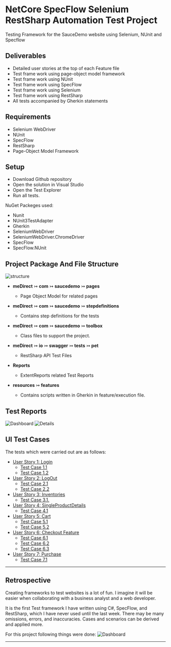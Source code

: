 # NetCore SpecFlow Selenium RestSharp Automation Test Project
 Testing Framework for the SauceDemo website using Selenium, NUnit and Specflow

## Deliverables
 - Detailed user stories at the top of each Feature file 
 - Test frame work using page-object model framework
 - Test frame work using NUnit
 - Test frame work using SpecFlow
 - Test frame work using Selenium
 - Test frame work using RestSharp
 - All tests accompanied by Gherkin statements

## Requirements
 - Selenium WebDriver
 - NUnit
 - SpecFlow
 - RestSharp
 - Page-Object Model Framework

## Setup 
 - Download Github repository
 - Open the solution in Visual Studio
 - Open the Test Explorer
 - Run all tests.

NuGet Packeges used:
 - Nunit
 - NUnit3TestAdapter
 - Gherkin
 - SeleniumWebDriver
 - SeleniumWebDriver.ChromeDriver
 - SpecFlow
 - SpecFlow.NUnit

## Project Package And File Structure
   ![structure](NetCoreSpecFlowTask/sourceDocs/structure.png)

* **meDirect** ↣ **com** ↣ **saucedemo** ↣ **pages**
  * Page Object Model for related pages
 
 
* **meDirect** ↣ **com** ↣ **saucedemo** ↣ **stepdefinitions**
  * Contains step definitions for the tests


* **meDirect** ↣ **com** ↣ **saucedemo** ↣ **toolbox**
  * Class files to support the project.

   
* **meDirect** ↣ **io** ↣ **swagger** ↣ **tests** ↣ **pet**
   * RestSharp API Test Files


* **Reports** 
    * ExtentReports related Test Reports


* **resources** ↣ **features** 
   * Contains scripts written in Gherkin in feature/execution file.

## Test Reports
   ![Dashboard](NetCoreSpecFlowTask/sourceDocs/dashboard.png)
   ![Details](NetCoreSpecFlowTask/sourceDocs/details.png)

## UI Test Cases

The tests which were carried out are as follows:

 - [User Story 1: Login](https://github.com/esalkan/AutomationNetCoreSpecFlowSelenium/projects/1#card-82218922)
   - [Test Case 1.1](https://github.com/esalkan/AutomationNetCoreSpecFlowSelenium/projects/1#card-82219475)
   - [Test Case 1.2](https://github.com/esalkan/AutomationNetCoreSpecFlowSelenium/projects/1#card-82219703)
 - [User Story 2: LogOut](https://github.com/esalkan/AutomationNetCoreSpecFlowSelenium/projects/1#card-82220001)
   - [Test Case 2.1](https://github.com/esalkan/AutomationNetCoreSpecFlowSelenium/projects/1#card-82220114)
   - [Test Case 2.2](https://github.com/esalkan/AutomationNetCoreSpecFlowSelenium/projects/1#card-82220262)
 - [User Story 3: Inventories](https://github.com/esalkan/AutomationNetCoreSpecFlowSelenium/projects/1#card-82294610)
   - [Test Case 3.1.](https://github.com/esalkan/AutomationNetCoreSpecFlowSelenium/projects/1#card-82294863)
 - [User Story 4: SingleProductDetails](https://github.com/esalkan/AutomationNetCoreSpecFlowSelenium/projects/1#card-82294971)
   - [Test Case 4.1](https://github.com/esalkan/AutomationNetCoreSpecFlowSelenium/projects/1#card-82295153)
 - [User Story 5: Cart](https://github.com/esalkan/AutomationNetCoreSpecFlowSelenium/projects/1#card-82295355)
   - [Test Case 5.1](https://github.com/esalkan/AutomationNetCoreSpecFlowSelenium/projects/1#card-82295421)
   - [Test Case 5.2](https://github.com/esalkan/AutomationNetCoreSpecFlowSelenium/projects/1#card-82295478)
 - [User Story 6: Checkout Feature](https://github.com/esalkan/AutomationNetCoreSpecFlowSelenium/projects/1#card-82295583)
   - [Test Case 6.1](https://github.com/esalkan/AutomationNetCoreSpecFlowSelenium/projects/1#card-82295673)
   - [Test Case 6.2](https://github.com/esalkan/AutomationNetCoreSpecFlowSelenium/projects/1#card-82295860)
   - [Test Case 6.3](https://github.com/esalkan/AutomationNetCoreSpecFlowSelenium/projects/1#card-82295982)
 - [User Story 7: Purchase](https://github.com/esalkan/AutomationNetCoreSpecFlowSelenium/projects/1#card-82296080)
   - [Test Case 7.1](https://github.com/esalkan/AutomationNetCoreSpecFlowSelenium/projects/1#card-82296228)

<hr>



## Retrospective
Creating frameworks to test websites is a lot of fun. I imagine it will be easier when collaborating with a business analyst and a web developer.

It is the first Test framework I have written using C#, SpecFlow, and RestSharp, which I have never used until the last week. There may be many omissions, errors, and inaccuracies. Cases and scenarios can be derived and applied more.

For this project following things were done:
![Dashboard](NetCoreSpecFlowTask/sourceDocs/waka.png)
<hr>